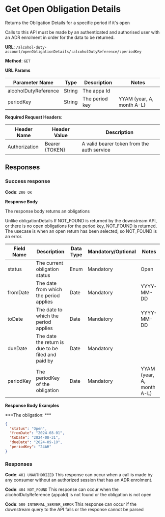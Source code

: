# Get Open Obligation Details

Returns the Obligation Details for a specific period if it's open

Calls to this API must be made by an authenticated and authorised user with an ADR enrolment in order for the data to be returned.

**URL**: `/alcohol-duty-account/openObligationDetails/:alcoholDutyReference/:periodKey`

**Method**: `GET`

**URL Params**

| Parameter Name       | Type   | Description    | Notes                     |
|----------------------|--------|----------------|---------------------------|
| alcoholDutyReference | String | The appa Id    |                           |
| periodKey            | String | The period key | YYAM (year, A, month A-L) |

**Required Request Headers**:

| Header Name   | Header Value   | Description                                |
|---------------|----------------|--------------------------------------------|
| Authorization | Bearer {TOKEN} | A valid bearer token from the auth service |

## Responses

### Success response

**Code**: `200 OK`

**Response Body**

The response body returns an obligations

Unlike obligationDetails If NOT_FOUND is returned by the downstream API, or there is no open obligations for the period key, NOT_FOUND is returned.
The usecase is when an open return has been selected, so NOT_FOUND is an error.

| Field Name | Description                                        | Data Type | Mandatory/Optional | Notes                     |
|------------|----------------------------------------------------|-----------|--------------------|---------------------------|
| status     | The current obligation status                      | Enum      | Mandatory          | Open                      | 
| fromDate   | The date from which the period applies             | Date      | Mandatory          | YYYY-MM-DD                |
| toDate     | The date to which the period applies               | Date      | Mandatory          | YYYY-MM-DD                |
| dueDate    | The date the return is due to be filed and paid by | Date      | Mandatory          |                           |
| periodKey  | The periodKey of the obligation                    | Date      | Mandatory          | YYAM (year, A, month A-L) |

**Response Body Examples**

***The obligation: ***

```json
{
  "status": "Open",
  "fromDate": "2024-08-01",
  "toDate": "2024-08-31",
  "dueDate": "2024-09-10",
  "periodKey": "24AH"
}
```

### Responses
**Code**: `401 UNAUTHORIZED`
This response can occur when a call is made by any consumer without an authorized session that has an ADR enrolment.

**Code**: `404 NOT_FOUND`
This response can occur when the alcoholDutyReference (appaId) is not found or the obligation is not open

**Code**: `500 INTERNAL_SERVER_ERROR`
This response can occur if the downstream query to the API fails or the response cannot be parsed